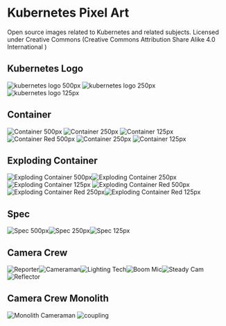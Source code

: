 # Kubernetes Pixel Art
Open source images related to Kubernetes and related subjects.
Licensed under Creative Commons (Creative Commons Attribution Share Alike 4.0 International
)
## Kubernetes Logo
![kubernetes logo 500px](k8s_logo_500px.png) ![kubernetes logo 250px](k8s_logo_250px.png) ![kubernetes logo 125px](k8s_logo_125px.png)
## Container
![Container 500px](container_500px.png) ![Container 250px](container_250px.png) ![Container 125px](container_125px.png)
![Container Red 500px](container_red_500px.png) ![Container 250px](container_red_250px.png) ![Container 125px](container_red_125px.png)
## Exploding Container
![Exploding Container 500px](container_exp_500px.png)![Exploding Container 250px](container_exp_250px.png)![Exploding Container 125px](container_exp_125px.png)
![Exploding Container Red 500px](container_exp_red_500px.png)![Exploding Container Red 250px](container_exp_red_250px.png)![Exploding Container Red 125px](container_exp_red_125px.png)
## Spec
![Spec 500px](spec_500px.png)![Spec 250px](spec_250px.png)![Spec 125px](spec_125px.png)
## Camera Crew
![Reporter](reporter_96_240px.png)![Cameraman](cameraman_152_240px.png)![Lighting Tech](lighting_tech_176_240px.png)![Boom Mic](boom_mic_240_256px.png)![Steady Cam](steady_cam_128_240.png)![Reflector](light_reflector_120_240px.png)
## Camera Crew Monolith
![Monolith Cameraman](cameraman_monolith_216_240px.png)
![coupling](coupled_500px.png)
